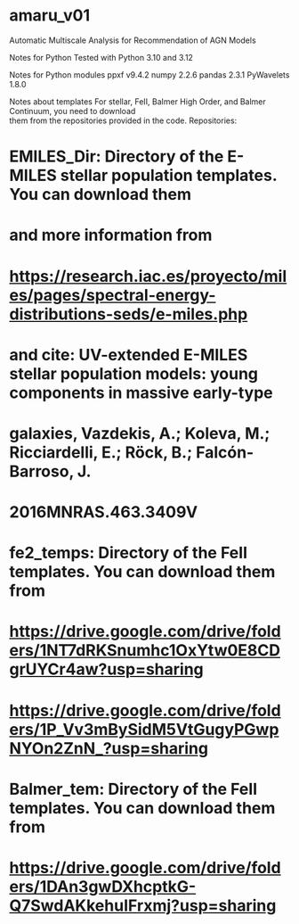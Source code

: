 # amaru_v01
Automatic Multiscale Analysis for Recommendation of AGN Models


Notes for Python
Tested with Python 3.10 and 3.12

Notes for Python modules 
ppxf v9.4.2
numpy 2.2.6
pandas 2.3.1
PyWavelets 1.8.0

Notes about templates
For stellar, FeII, Balmer High Order, and Balmer Continuum, you need to download  
them from the repositories provided in the code.
Repositories:
#     EMILES_Dir: Directory of the E-MILES stellar population templates. You can download them 
#                and more information from 
#                https://research.iac.es/proyecto/miles/pages/spectral-energy-distributions-seds/e-miles.php
#                and cite: UV-extended E-MILES stellar population models: young components in massive early-type 
#                galaxies, Vazdekis, A.; Koleva, M.; Ricciardelli, E.; Röck, B.; Falcón-Barroso, J.
#                2016MNRAS.463.3409V

#     fe2_temps: Directory of the FeII templates. You can download them from
#                https://drive.google.com/drive/folders/1NT7dRKSnumhc1OxYtw0E8CDgrUYCr4aw?usp=sharing
#                https://drive.google.com/drive/folders/1P_Vv3mBySidM5VtGugyPGwpNYOn2ZnN_?usp=sharing

#     Balmer_tem: Directory of the FeII templates. You can download them from
#                 https://drive.google.com/drive/folders/1DAn3gwDXhcptkG-Q7SwdAKkehuIFrxmj?usp=sharing

